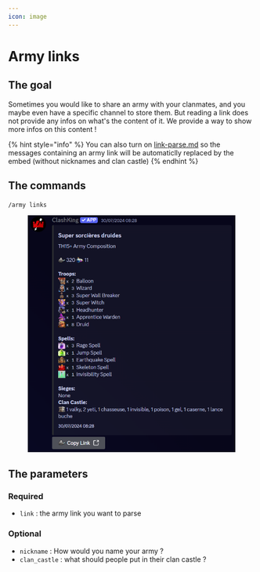 ```yaml
---
icon: image
---
```


# Army links

## The goal

Sometimes you would like to share an army with your clanmates, and you maybe even have a specific channel to store them. But reading a link does not provide any infos on what's the content of it. We provide a way to show more infos on this content !

{% hint style="info" %}
You can also turn on [link-parse.md](../server-setups/link-parse.md "mention") so the messages containing an army link will be automaticlly replaced by the embed (without nicknames and clan castle)
{% endhint %}

## The commands

`/army links`

<figure><img src="../.gitbook/assets/image (13).png" alt="" width="507"><figcaption></figcaption></figure>

## The parameters

### Required

* `link` : the army link you want to parse

### Optional

* `nickname` : How would you name your army ?
* `clan_castle` : what should people put in their clan castle ?
